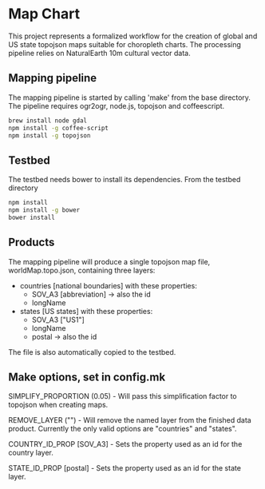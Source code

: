 # Map Chart

This project represents a formalized workflow for the creation of global and US state topojson maps suitable for choropleth charts. The processing pipeline relies on NaturalEarth 10m cultural vector data.

## Mapping pipeline

The mapping pipeline is started by calling 'make' from the base directory. The pipeline requires ogr2ogr, node.js, topojson and coffeescript. 

```bash
brew install node gdal
npm install -g coffee-script
npm install -g topojson
```

## Testbed

The testbed needs bower to install its dependencies. From the testbed directory

```bash
npm install
npm install -g bower
bower install
```

## Products

The mapping pipeline will produce a single topojson map file, worldMap.topo.json, containing three layers:

- countries [national boundaries] with these properties:
  * SOV_A3 [abbreviation] -> also the id
  * longName 
- states [US states] with these properties:
  * SOV_A3 ["US1"]
  * longName
  * postal -> also the id

The file is also automatically copied to the testbed.

## Make options, set in config.mk

SIMPLIFY_PROPORTION (0.05) - Will pass this simplification factor to topojson when creating maps.

REMOVE_LAYER ("") - Will remove the named layer from the finished data product. Currently the only valid options are "countries" and "states".

COUNTRY_ID_PROP [SOV_A3] - Sets the property used as an id for the country layer.

STATE_ID_PROP [postal] - Sets the property used as an id for the state layer.
